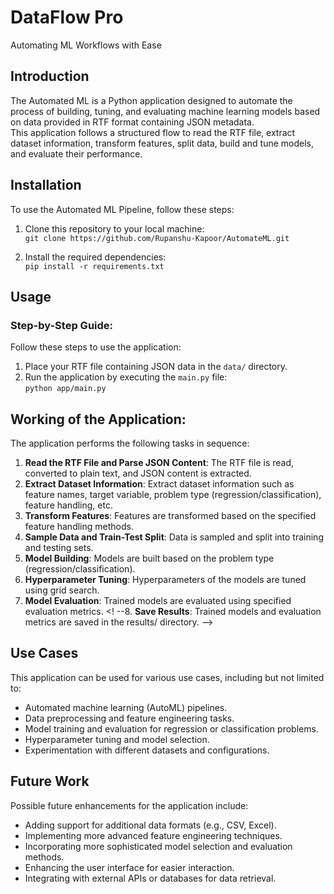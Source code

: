 # DataFlow Pro
Automating ML Workflows with Ease

## Introduction
The Automated ML is a Python application designed to automate the process of building, tuning, and evaluating machine learning 
models based on data provided in RTF format containing JSON metadata. <br>
This application follows a structured flow to read the RTF file, extract dataset information, transform features, split data, 
build and tune models, and evaluate their performance.


## Installation
To use the Automated ML Pipeline, follow these steps:

1. Clone this repository to your local machine: <br>
```git clone https://github.com/Rupanshu-Kapoor/AutomateML.git```

2. Install the required dependencies: <br>
   `pip install -r requirements.txt`

 ## Usage
 ### Step-by-Step Guide:
 Follow these steps to use the application:

 1. Place your RTF file containing JSON data in the `data/` directory.
 2. Run the application by executing the `main.py` file: <br>
 `python app/main.py`

## Working of the Application:
The application performs the following tasks in sequence:
1. **Read the RTF File and Parse JSON Content**: The RTF file is read, converted to plain text, and JSON content is extracted.
2. **Extract Dataset Information**: Extract dataset information such as feature names, target variable, problem type (regression/classification), feature handling, etc.
3. **Transform Features**: Features are transformed based on the specified feature handling methods.
4. **Sample Data and Train-Test Split**: Data is sampled and split into training and testing sets.
5. **Model Building**: Models are built based on the problem type (regression/classification).
6. **Hyperparameter Tuning**: Hyperparameters of the models are tuned using grid search.
7. **Model Evaluation**: Trained models are evaluated using specified evaluation metrics.
<! --8. **Save Results**: Trained models and evaluation metrics are saved in the results/ directory. -->


## Use Cases

This application can be used for various use cases, including but not limited to:

- Automated machine learning (AutoML) pipelines.
- Data preprocessing and feature engineering tasks.
- Model training and evaluation for regression or classification problems.
- Hyperparameter tuning and model selection.
- Experimentation with different datasets and configurations.

## Future Work
Possible future enhancements for the application include:

- Adding support for additional data formats (e.g., CSV, Excel).
- Implementing more advanced feature engineering techniques.
- Incorporating more sophisticated model selection and evaluation methods.
- Enhancing the user interface for easier interaction.
- Integrating with external APIs or databases for data retrieval.
